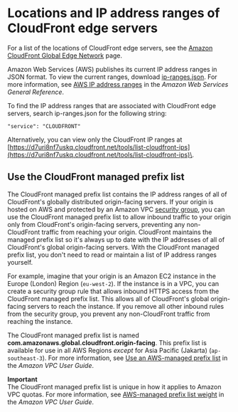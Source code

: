 # Locations and IP address ranges of CloudFront edge servers<a name="LocationsOfEdgeServers"></a>

For a list of the locations of CloudFront edge servers, see the [Amazon CloudFront Global Edge Network](https://aws.amazon.com/cloudfront/features/#Global_Edge_Network) page\.

Amazon Web Services \(AWS\) publishes its current IP address ranges in JSON format\. To view the current ranges, download [ip\-ranges\.json](https://ip-ranges.amazonaws.com/ip-ranges.json)\. For more information, see [AWS IP address ranges](https://docs.aws.amazon.com/general/latest/gr/aws-ip-ranges.html) in the *Amazon Web Services General Reference*\.

To find the IP address ranges that are associated with CloudFront edge servers, search ip\-ranges\.json for the following string:

`"service": "CLOUDFRONT"`

Alternatively, you can view only the CloudFront IP ranges at [https://d7uri8nf7uskq.cloudfront.net/tools/list-cloudfront-ips](https://d7uri8nf7uskq.cloudfront.net/tools/list-cloudfront-ips)\.

## Use the CloudFront managed prefix list<a name="managed-prefix-list"></a>

The CloudFront managed prefix list contains the IP address ranges of all of CloudFront's globally distributed origin\-facing servers\. If your origin is hosted on AWS and protected by an Amazon VPC [security group](https://docs.aws.amazon.com/AWSEC2/latest/UserGuide/ec2-security-groups.html), you can use the CloudFront managed prefix list to allow inbound traffic to your origin only from CloudFront's origin\-facing servers, preventing any non\-CloudFront traffic from reaching your origin\. CloudFront maintains the managed prefix list so it's always up to date with the IP addresses of all of CloudFront's global origin\-facing servers\. With the CloudFront managed prefix list, you don't need to read or maintain a list of IP address ranges yourself\.

For example, imagine that your origin is an Amazon EC2 instance in the Europe \(London\) Region \(`eu-west-2`\)\. If the instance is in a VPC, you can create a security group rule that allows inbound HTTPS access from the CloudFront managed prefix list\. This allows all of CloudFront's global origin\-facing servers to reach the instance\. If you remove all other inbound rules from the security group, you prevent any non\-CloudFront traffic from reaching the instance\.

The CloudFront managed prefix list is named **com\.amazonaws\.global\.cloudfront\.origin\-facing**\. This prefix list is available for use in all AWS Regions *except* for Asia Pacific \(Jakarta\) \(`ap-southeast-3`\)\. For more information, see [Use an AWS\-managed prefix list](https://docs.aws.amazon.com/vpc/latest/userguide/working-with-aws-managed-prefix-lists.html#use-aws-managed-prefix-list) in the *Amazon VPC User Guide*\.

**Important**  
The CloudFront managed prefix list is unique in how it applies to Amazon VPC quotas\. For more information, see [AWS\-managed prefix list weight](https://docs.aws.amazon.com/vpc/latest/userguide/working-with-aws-managed-prefix-lists.html#aws-managed-prefix-list-weights) in the *Amazon VPC User Guide*\.